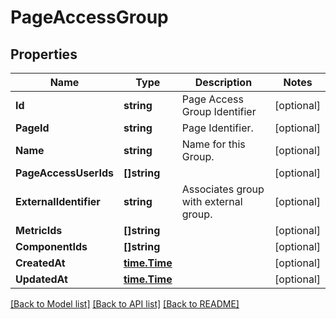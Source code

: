 # PageAccessGroup

## Properties
Name | Type | Description | Notes
------------ | ------------- | ------------- | -------------
**Id** | **string** | Page Access Group Identifier | [optional] 
**PageId** | **string** | Page Identifier. | [optional] 
**Name** | **string** | Name for this Group. | [optional] 
**PageAccessUserIds** | **[]string** |  | [optional] 
**ExternalIdentifier** | **string** | Associates group with external group. | [optional] 
**MetricIds** | **[]string** |  | [optional] 
**ComponentIds** | **[]string** |  | [optional] 
**CreatedAt** | [**time.Time**](time.Time.md) |  | [optional] 
**UpdatedAt** | [**time.Time**](time.Time.md) |  | [optional] 

[[Back to Model list]](../README.md#documentation-for-models) [[Back to API list]](../README.md#documentation-for-api-endpoints) [[Back to README]](../README.md)


